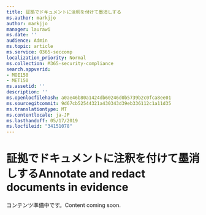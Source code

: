 ```yaml
---
title: 証拠でドキュメントに注釈を付けて墨消しする
ms.author: markjjo
author: markjjo
manager: laurawi
ms.date: ''
audience: Admin
ms.topic: article
ms.service: O365-seccomp
localization_priority: Normal
ms.collection: M365-security-compliance
search.appverid:
- MOE150
- MET150
ms.assetid: ''
description: ''
ms.openlocfilehash: a0ae46b80a1424db60246d0b5739b2c0fca8ee01
ms.sourcegitcommit: 9d67cb52544321a430343d39eb336112c1a11d35
ms.translationtype: MT
ms.contentlocale: ja-JP
ms.lasthandoff: 05/17/2019
ms.locfileid: "34151078"
---
```

# <a name="annotate-and-redact-documents-in-evidence"></a><span data-ttu-id="37fc4-102">証拠でドキュメントに注釈を付けて墨消しする</span><span class="sxs-lookup"><span data-stu-id="37fc4-102">Annotate and redact documents in evidence</span></span>

<span data-ttu-id="37fc4-103">コンテンツ準備中です。</span><span class="sxs-lookup"><span data-stu-id="37fc4-103">Content coming soon.</span></span>